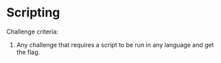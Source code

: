 # Scripting

Challenge criteria:
1) Any challenge that requires a script to be run in any language and get the flag.
